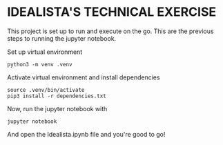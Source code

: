 # IDEALISTA'S TECHNICAL EXERCISE

This project is set up to run and execute on the go.
This are the previous steps to running the jupyter notebook.

Set up virtual environment
```
python3 -m venv .venv
```

Activate virtual environment and install dependencies
```
source .venv/bin/activate
pip3 install -r dependencies.txt
```

Now, run the jupyter notebook with
```
jupyter notebook
```

And open the Idealista.ipynb file
and you're good to go!

